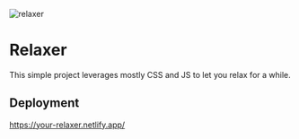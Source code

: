 ![relaxer](https://user-images.githubusercontent.com/74613776/110157262-fd0b8f80-7e0d-11eb-9a04-49fbe9b1ec9b.PNG)

# Relaxer

This simple project leverages mostly CSS and JS to let you relax for a while.

## Deployment

https://your-relaxer.netlify.app/
